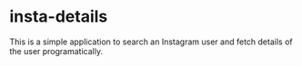 # insta-details
This is a simple application to search an Instagram user and fetch details of the user programatically.

